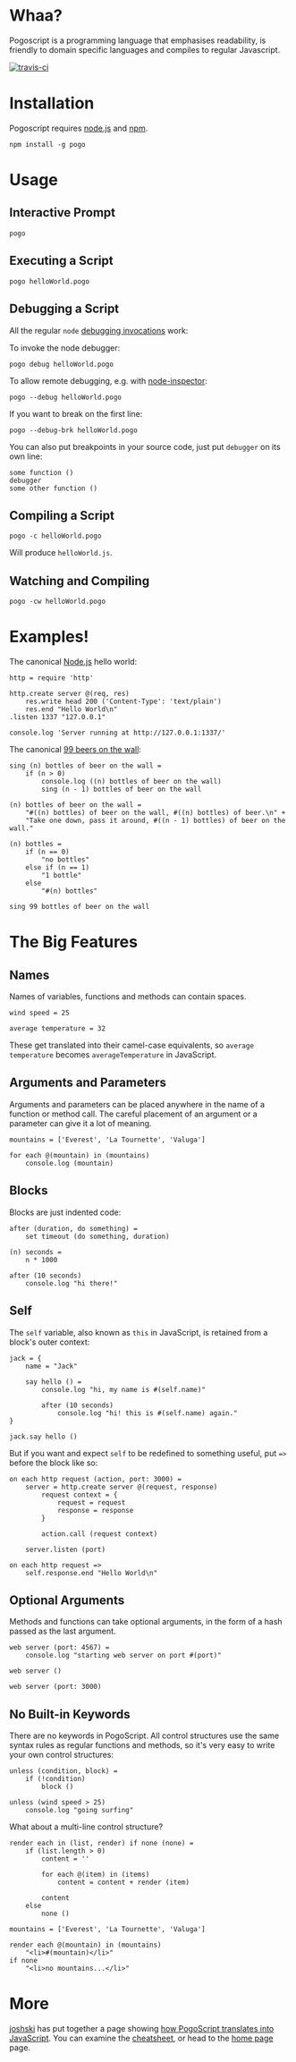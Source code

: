 # Whaa?

Pogoscript is a programming language that emphasises readability, is friendly to domain specific languages and compiles to regular Javascript.

[![travis-ci](https://secure.travis-ci.org/featurist/pogoscript.png?branch=master)](https://travis-ci.org/featurist/pogoscript)

# Installation

Pogoscript requires [node.js](http://nodejs.org/) and [npm](http://npmjs.org/).

    npm install -g pogo

# Usage

## Interactive Prompt

    pogo

## Executing a Script

    pogo helloWorld.pogo

## Debugging a Script

All the regular `node` [debugging invocations](http://nodejs.org/api/debugger.html) work:

To invoke the node debugger:

	pogo debug helloWorld.pogo

To allow remote debugging, e.g. with [node-inspector](https://github.com/dannycoates/node-inspector):

	pogo --debug helloWorld.pogo

If you want to break on the first line:

	pogo --debug-brk helloWorld.pogo

You can also put breakpoints in your source code, just put `debugger` on its own line:

	some function ()
	debugger
	some other function ()

## Compiling a Script

    pogo -c helloWorld.pogo

Will produce `helloWorld.js`.

## Watching and Compiling

    pogo -cw helloWorld.pogo

# Examples!

The canonical [Node.js](http://nodejs.org/) hello world:

    http = require 'http'

    http.create server @(req, res)
        res.write head 200 ('Content-Type': 'text/plain')
        res.end "Hello World\n"
    .listen 1337 "127.0.0.1"

    console.log 'Server running at http://127.0.0.1:1337/'

The canonical [99 beers on the wall](http://99-bottles-of-beer.net/):

    sing (n) bottles of beer on the wall =
        if (n > 0)
            console.log ((n) bottles of beer on the wall)
            sing (n - 1) bottles of beer on the wall

    (n) bottles of beer on the wall =
        "#((n) bottles) of beer on the wall, #((n) bottles) of beer.\n" +
        "Take one down, pass it around, #((n - 1) bottles) of beer on the wall."

    (n) bottles =
        if (n == 0)
            "no bottles"
        else if (n == 1)
            "1 bottle"
        else
            "#(n) bottles"

    sing 99 bottles of beer on the wall

# The Big Features

## Names

Names of variables, functions and methods can contain spaces.

    wind speed = 25
    
    average temperature = 32

These get translated into their camel-case equivalents, so `average temperature` becomes `averageTemperature` in JavaScript.

## Arguments and Parameters

Arguments and parameters can be placed anywhere in the name of a function or method call. The careful placement of an argument or a parameter can give it a lot of meaning.

    mountains = ['Everest', 'La Tournette', 'Valuga']

    for each @(mountain) in (mountains)
        console.log (mountain)

## Blocks

Blocks are just indented code:

    after (duration, do something) =
        set timeout (do something, duration)
    
    (n) seconds =
        n * 1000
    
    after (10 seconds)
        console.log "hi there!"

## Self

The `self` variable, also known as `this` in JavaScript, is retained from a block's outer context:

    jack = {
        name = "Jack"
        
        say hello () =
            console.log "hi, my name is #(self.name)"
            
            after (10 seconds)
                console.log "hi! this is #(self.name) again."
    }
    
    jack.say hello ()

But if you want and expect `self` to be redefined to something useful, put `=>` before the block like so:

    on each http request (action, port: 3000) =
        server = http.create server @(request, response)
            request context = {
                request = request
                response = response
            }
            
            action.call (request context)
            
        server.listen (port)
    
    on each http request =>
        self.response.end "Hello World\n"

## Optional Arguments

Methods and functions can take optional arguments, in the form of a hash passed as the last argument.

    web server (port: 4567) =
        console.log "starting web server on port #(port)"
    
    web server ()
    
    web server (port: 3000)

## No Built-in Keywords

There are no keywords in PogoScript. All control structures use the same syntax rules as regular functions and methods, so it's very easy to write your own control structures:

    unless (condition, block) =
        if (!condition)
            block ()
    
    unless (wind speed > 25)
        console.log "going surfing"

What about a multi-line control structure?

    render each in (list, render) if none (none) =
        if (list.length > 0)
            content = ''
            
            for each @(item) in (items)
                content = content + render (item)
            
            content
        else
            none ()

    mountains = ['Everest', 'La Tournette', 'Valuga']

    render each @(mountain) in (mountains)
        "<li>#(mountain)</li>"
    if none
        "<li>no mountains...</li>"


# More

[joshski](http://github.com/joshski) has put together a page showing [how PogoScript translates into JavaScript](http://featurist.github.com/pogo-examples). You can examine the [cheatsheet](http://pogoscript.org/cheatsheet.html), or head to the [home page](http://pogoscript.org/) page.
